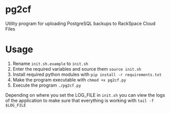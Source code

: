 # pg2cf

Utility program for uploading PostgreSQL backups to RackSpace Cloud Files

# Usage

1. Rename `init.sh.example` to `init.sh`
2. Enter the required variables and source them `source init.sh`
3. Install required python modules with `pip install -r requirements.txt`
4. Make the program executable with `chmod +x pg2cf.py`
5. Execute the program `./pg2cf.py`

Depending on where you set the LOG_FILE in `init.sh` you can view the logs of the application to make sure that everything is working with `tail -f $LOG_FILE`
